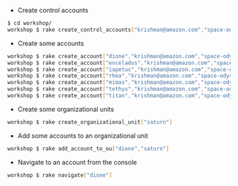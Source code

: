 - Create control accounts

```bash
$ cd workshop/
workshop $ rake create_control_accounts["krishman@amazon.com","space-odyssey-01"]
```

- Create some accounts

```bash
workshop $ rake create_account["dione","krishman@amazon.com","space-odyssey-01"]
workshop $ rake create_account["enceladus","krishman@amazon.com","space-odyssey-01"]
workshop $ rake create_account["iapetus","krishman@amazon.com","space-odyssey-01"]
workshop $ rake create_account["rhea","krishman@amazon.com","space-odyssey-01"]
workshop $ rake create_account["mimas","krishman@amazon.com","space-odyssey-01"]
workshop $ rake create_account["tethys","krishman@amazon.com","space-odyssey-01"]
workshop $ rake create_account["titan","krishman@amazon.com","space-odyssey-01"]
```

- Create some organizational units

```bash
workshop $ rake create_organizational_unit["saturn"]
```

- Add some accounts to an organizational unit

```bash
workshop $ rake add_account_to_ou["dione","saturn"]
```

- Navigate to an account from the console

```bash
workshop $ rake navigate["dione"]
```